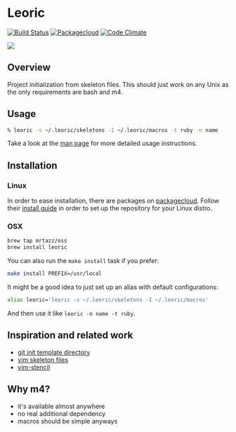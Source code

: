 # Leoric

[![Build Status](https://travis-ci.org/mrtazz/leoric.svg?branch=master)](https://travis-ci.org/mrtazz/leoric)
[![Packagecloud](https://img.shields.io/badge/packagecloud-available-brightgreen.svg)](https://packagecloud.io/mrtazz/leoric)
[![Code Climate](https://codeclimate.com/github/mrtazz/leoric/badges/gpa.svg)](https://codeclimate.com/github/mrtazz/leoric)

![](http://i.imgur.com/yXshPER.png)

## Overview
Project initialization from skeleton files. This should just work on any Unix
as the only requirements are bash and m4.

## Usage

```bash
% leoric -s ~/.leoric/skeletons -I ~/.leoric/macros -t ruby -n name
```

Take a look at the [man page][manpage] for more detailed usage instructions.

## Installation

### Linux
In order to ease installation, there are packages on
[packagecloud][packagecloud]. Follow their [install
guide][packagecloud_install] in order to set up the repository for your Linux
distro.

### OSX
```bash
brew tap mrtazz/oss
brew install leoric
```

You can also run the `make install` task if you prefer:

```bash
make install PREFIX=/usr/local
```

It might be a good idea to just set up an alias with default configurations:

```bash
alias leoric='leoric -s ~/.leoric/skeletons -I ~/.leoric/macros'
```

And then use it like `leoric -n name -t ruby`.

## Inspiration and related work

- [git init template directory](http://git-scm.com/docs/git-init)
- [vim skeleton files](http://vimdoc.sourceforge.net/htmldoc/autocmd.html#skeleton)
- [vim-stencil](https://github.com/mrtazz/vim-stencil)

## Why m4?

- it's available almost anywhere
- no real additional dependency
- macros should be simple anyways


[packagecloud]: https://packagecloud.io/mrtazz/leoric
[packagecloud_install]: https://packagecloud.io/mrtazz/leoric/install
[manpage]: http://code.mrtazz.com/leoric/leoric.1.html

